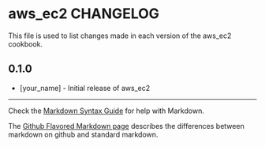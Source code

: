 aws_ec2 CHANGELOG
=================

This file is used to list changes made in each version of the aws_ec2 cookbook.

0.1.0
-----
- [your_name] - Initial release of aws_ec2

- - -
Check the [Markdown Syntax Guide](http://daringfireball.net/projects/markdown/syntax) for help with Markdown.

The [Github Flavored Markdown page](http://github.github.com/github-flavored-markdown/) describes the differences between markdown on github and standard markdown.
